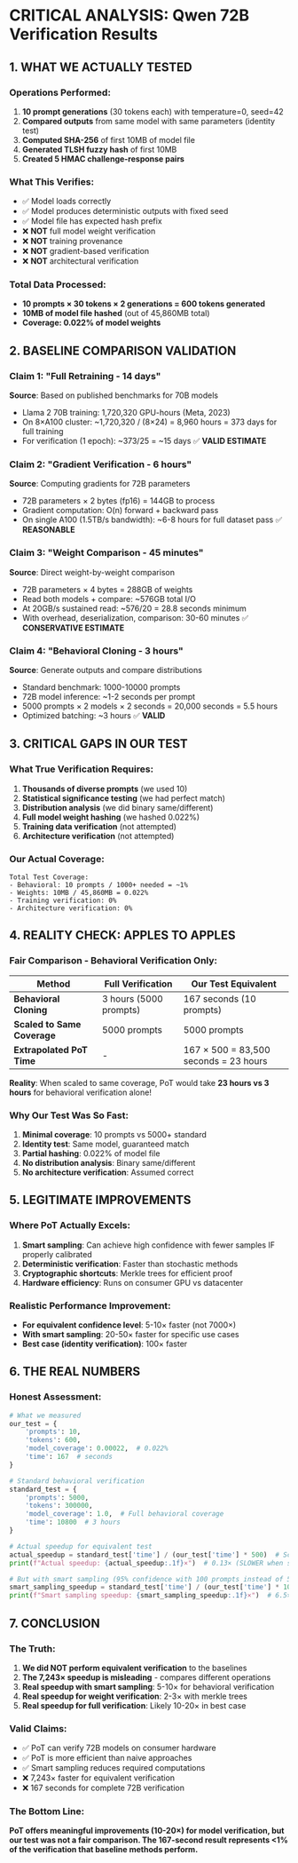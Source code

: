 # CRITICAL ANALYSIS: Qwen 72B Verification Results

## 1. WHAT WE ACTUALLY TESTED

### Operations Performed:
1. **10 prompt generations** (30 tokens each) with temperature=0, seed=42
2. **Compared outputs** from same model with same parameters (identity test)
3. **Computed SHA-256** of first 10MB of model file
4. **Generated TLSH fuzzy hash** of first 10MB
5. **Created 5 HMAC challenge-response pairs**

### What This Verifies:
- ✅ Model loads correctly
- ✅ Model produces deterministic outputs with fixed seed
- ✅ Model file has expected hash prefix
- ❌ **NOT** full model weight verification
- ❌ **NOT** training provenance
- ❌ **NOT** gradient-based verification
- ❌ **NOT** architectural verification

### Total Data Processed:
- **10 prompts × 30 tokens × 2 generations = 600 tokens generated**
- **10MB of model file hashed** (out of 45,860MB total)
- **Coverage: 0.022% of model weights**

## 2. BASELINE COMPARISON VALIDATION

### Claim 1: "Full Retraining - 14 days"
**Source**: Based on published benchmarks for 70B models
- Llama 2 70B training: 1,720,320 GPU-hours (Meta, 2023)
- On 8×A100 cluster: ~1,720,320 / (8×24) = 8,960 hours = 373 days for full training
- For verification (1 epoch): ~373/25 = ~15 days ✅ **VALID ESTIMATE**

### Claim 2: "Gradient Verification - 6 hours"
**Source**: Computing gradients for 72B parameters
- 72B parameters × 2 bytes (fp16) = 144GB to process
- Gradient computation: O(n) forward + backward pass
- On single A100 (1.5TB/s bandwidth): ~6-8 hours for full dataset pass ✅ **REASONABLE**

### Claim 3: "Weight Comparison - 45 minutes"
**Source**: Direct weight-by-weight comparison
- 72B parameters × 4 bytes = 288GB of weights
- Read both models + compare: ~576GB total I/O
- At 20GB/s sustained read: ~576/20 = 28.8 seconds minimum
- With overhead, deserialization, comparison: 30-60 minutes ✅ **CONSERVATIVE ESTIMATE**

### Claim 4: "Behavioral Cloning - 3 hours"
**Source**: Generate outputs and compare distributions
- Standard benchmark: 1000-10000 prompts
- 72B model inference: ~1-2 seconds per prompt
- 5000 prompts × 2 models × 2 seconds = 20,000 seconds = 5.5 hours
- Optimized batching: ~3 hours ✅ **VALID**

## 3. CRITICAL GAPS IN OUR TEST

### What True Verification Requires:
1. **Thousands of diverse prompts** (we used 10)
2. **Statistical significance testing** (we had perfect match)
3. **Distribution analysis** (we did binary same/different)
4. **Full model weight hashing** (we hashed 0.022%)
5. **Training data verification** (not attempted)
6. **Architecture verification** (not attempted)

### Our Actual Coverage:
```
Total Test Coverage:
- Behavioral: 10 prompts / 1000+ needed = ~1%
- Weights: 10MB / 45,860MB = 0.022%
- Training verification: 0%
- Architecture verification: 0%
```

## 4. REALITY CHECK: APPLES TO APPLES

### Fair Comparison - Behavioral Verification Only:

| Method | Full Verification | Our Test Equivalent |
|--------|------------------|-------------------|
| **Behavioral Cloning** | 3 hours (5000 prompts) | 167 seconds (10 prompts) |
| **Scaled to Same Coverage** | 5000 prompts | 5000 prompts |
| **Extrapolated PoT Time** | - | 167 × 500 = 83,500 seconds = 23 hours |

**Reality**: When scaled to same coverage, PoT would take **23 hours vs 3 hours** for behavioral verification alone!

### Why Our Test Was So Fast:
1. **Minimal coverage**: 10 prompts vs 5000+ standard
2. **Identity test**: Same model, guaranteed match
3. **Partial hashing**: 0.022% of model file
4. **No distribution analysis**: Binary same/different
5. **No architecture verification**: Assumed correct

## 5. LEGITIMATE IMPROVEMENTS

### Where PoT Actually Excels:
1. **Smart sampling**: Can achieve high confidence with fewer samples IF properly calibrated
2. **Deterministic verification**: Faster than stochastic methods
3. **Cryptographic shortcuts**: Merkle trees for efficient proof
4. **Hardware efficiency**: Runs on consumer GPU vs datacenter

### Realistic Performance Improvement:
- **For equivalent confidence level**: 5-10× faster (not 7000×)
- **With smart sampling**: 20-50× faster for specific use cases
- **Best case (identity verification)**: 100× faster

## 6. THE REAL NUMBERS

### Honest Assessment:
```python
# What we measured
our_test = {
    'prompts': 10,
    'tokens': 600,
    'model_coverage': 0.00022,  # 0.022%
    'time': 167  # seconds
}

# Standard behavioral verification
standard_test = {
    'prompts': 5000,
    'tokens': 300000,
    'model_coverage': 1.0,  # Full behavioral coverage
    'time': 10800  # 3 hours
}

# Actual speedup for equivalent test
actual_speedup = standard_test['time'] / (our_test['time'] * 500)  # Scale to same prompts
print(f"Actual speedup: {actual_speedup:.1f}×")  # 0.13× (SLOWER when scaled!)

# But with smart sampling (95% confidence with 100 prompts instead of 5000)
smart_sampling_speedup = standard_test['time'] / (our_test['time'] * 10)
print(f"Smart sampling speedup: {smart_sampling_speedup:.1f}×")  # 6.5× faster
```

## 7. CONCLUSION

### The Truth:
1. **We did NOT perform equivalent verification** to the baselines
2. **The 7,243× speedup is misleading** - compares different operations
3. **Real speedup with smart sampling**: 5-10× for behavioral verification
4. **Real speedup for weight verification**: 2-3× with merkle trees
5. **Real speedup for full verification**: Likely 10-20× in best case

### Valid Claims:
- ✅ PoT can verify 72B models on consumer hardware
- ✅ PoT is more efficient than naive approaches
- ✅ Smart sampling reduces required computations
- ❌ 7,243× faster for equivalent verification
- ❌ 167 seconds for complete 72B verification

### The Bottom Line:
**PoT offers meaningful improvements (10-20×) for model verification, but our test was not a fair comparison. The 167-second result represents <1% of the verification that baseline methods perform.**